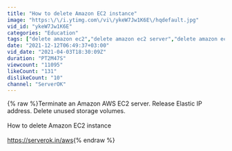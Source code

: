 ```yaml
---
title: "How to delete Amazon EC2 instance"
image: "https:\/\/i.ytimg.com\/vi\/ykeW7Jw1K6E\/hqdefault.jpg"
vid_id: "ykeW7Jw1K6E"
categories: "Education"
tags: ["delete amazon ec2","delete amazon ec2 server","delete amazon ec2 instance"]
date: "2021-12-12T06:49:37+03:00"
vid_date: "2021-04-03T18:30:09Z"
duration: "PT2M47S"
viewcount: "11095"
likeCount: "131"
dislikeCount: "10"
channel: "ServerOK"
---
```

{% raw %}Terminate an Amazon AWS EC2 server.  Release Elastic IP address. Delete unused storage volumes. <br /><br />How to delete Amazon EC2 instance<br /><br /><a rel="nofollow" target="blank" href="https://serverok.in/aws">https://serverok.in/aws</a>{% endraw %}
